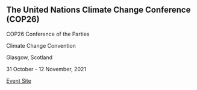 ## The United Nations Climate Change Conference (COP26)

COP26 Conference of the Parties 

Climate Change Convention 

Glasgow, Scotland 

31 October - 12 November, 2021 

[Event Site](https://ukcop26.org/)
